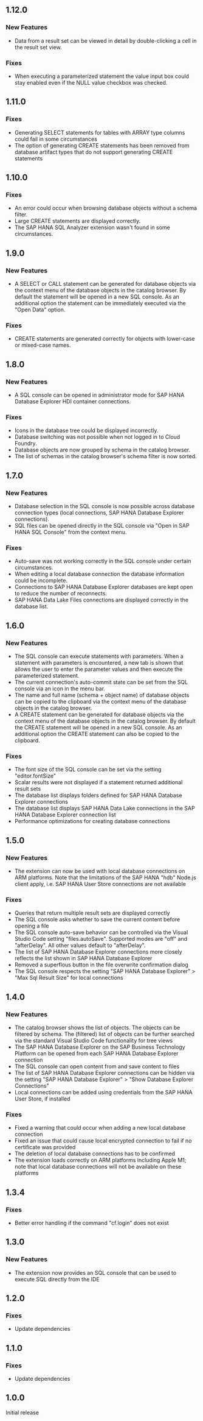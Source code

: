 ## 1.12.0

### New Features
- Data from a result set can be viewed in detail by double-clicking a cell in the result set view.

### Fixes
- When executing a parameterized statement the value input box could stay enabled even if the NULL value checkbox was checked.

## 1.11.0

### Fixes
- Generating SELECT statements for tables with ARRAY type columns could fail in some circumstances
- The option of generating CREATE statements has been removed from database artifact types that do not support generating CREATE statements

## 1.10.0

### Fixes
- An error could occur when browsing database objects without a schema filter.
- Large CREATE statements are displayed correctly.
- The SAP HANA SQL Analyzer extension wasn't found in some circumstances.

## 1.9.0

### New Features
- A SELECT or CALL statement can be generated for database objects via the context menu of the database objects in the catalog browser. By default the statement will be opened in a new SQL console. As an additional option the statement can be immediately executed via the "Open Data" option.

### Fixes
- CREATE statements are generated correctly for objects with lower-case or mixed-case names.

## 1.8.0

### New Features
- A SQL console can be opened in administrator mode for SAP HANA Database Explorer HDI container connections.

### Fixes
- Icons in the database tree could be displayed incorrectly.
- Database switching was not possible when not logged in to Cloud Foundry.
- Database objects are now grouped by schema in the catalog browser.
- The list of schemas in the catalog browser's schema filter is now sorted.

## 1.7.0

### New Features
- Database selection in the SQL console is now possible across database connection types (local connections, SAP HANA Database Explorer connections).
- SQL files can be opened directly in the SQL console via "Open in SAP HANA SQL Console" from the context menu.

### Fixes
- Auto-save was not working correctly in the SQL console under certain circumstances.
- When editing a local database connection the database information could be incomplete.
- Connections to SAP HANA Database Explorer databases are kept open to reduce the number of reconnects.
- SAP HANA Data Lake Files connections are displayed correctly in the database list.

## 1.6.0

### New Features
- The SQL console can execute statements with parameters. When a statement with parameters is encountered, a new tab is shown that allows the user to enter the parameter values and then execute the parameterized statement.
- The current connection's auto-commit state can be set from the SQL console via an icon in the menu bar.
- The name and full name (schema + object name) of database objects can be copied to the clipboard via the context menu of the database objects in the catalog browser.
- A CREATE statement can be generated for database objects via the context menu of the database objects in the catalog browser. By default the CREATE statement will be opened in a new SQL console. As an additional option the CREATE statement can also be copied to the clipboard.

### Fixes
- The font size of the SQL console can be set via the setting "editor.fontSize"
- Scalar results were not displayed if a statement returned additional result sets
- The database list displays folders defined for SAP HANA Database Explorer connections
- The database list displays SAP HANA Data Lake connections in the SAP HANA Database Explorer connection list
- Performance optimizations for creating database connections

## 1.5.0

### New Features
- The extension can now be used with local database connections on ARM platforms. Note that the limitations of the SAP HANA "hdb" Node.js client apply, i.e. SAP HANA User Store connections are not available

### Fixes
- Queries that return multiple result sets are displayed correctly
- The SQL console asks whether to save the current content before opening a file
- The SQL console auto-save behavior can be controlled via the Visual Studio Code setting "files.autoSave". Supported modes are "off" and "afterDelay". All other values default to "afterDelay".
- The list of SAP HANA Database Explorer connections more closely reflects the list shown in SAP HANA Database Explorer
- Removed a superflous button in the file overwrite confirmation dialog
- The SQL console respects the setting "SAP HANA Database Explorer" > "Max Sql Result Size" for local connections

## 1.4.0

### New Features
- The catalog browser shows the list of objects. The objects can be filtered by schema. The (filtered) list of objects can be further searched via the standard Visual Studio Code functionality for tree views
- The SAP HANA Database Explorer on the SAP Business Technology Platform can be opened from each SAP HANA Database Explorer connection
- The SQL console can open content from and save content to files
- The list of SAP HANA Database Explorer connections can be hidden via the setting "SAP HANA Database Explorer" > "Show Database Explorer Connections"
- Local connections can be added using credentials from the SAP HANA User Store, if installed

### Fixes
- Fixed a warning that could occur when adding a new local database connection
- Fixed an issue that could cause local encrypted connection to fail if no certificate was provided
- The deletion of local database connections has to be confirmed
- The extension loads correctly on ARM platforms including Apple M1; note that local database connections will not be available on these platforms

## 1.3.4

### Fixes
- Better error handling if the command "cf.login" does not exist

## 1.3.0

### New Features
- The extension now provides an SQL console that can be used to execute SQL directly from the IDE

## 1.2.0

### Fixes
- Update dependencies

## 1.1.0

### Fixes
- Update dependencies

## 1.0.0

Initial release